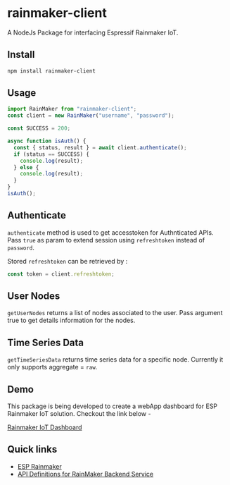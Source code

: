 # rainmaker-client

A NodeJs Package for interfacing Espressif Rainmaker IoT.

## Install

```bash
npm install rainmaker-client
```

## Usage

```js
import RainMaker from "rainmaker-client";
const client = new RainMaker("username", "password");

const SUCCESS = 200;

async function isAuth() {
  const { status, result } = await client.authenticate();
  if (status == SUCCESS) {
    console.log(result);
  } else {
    console.log(result);
  }
}
isAuth();
```

## Authenticate

`authenticate` method is used to get accesstoken for Authnticated APIs. Pass `true` as param to extend session using `refreshtoken` instead of `password`.

Stored `refreshtoken` can be retrieved by :

```js
const token = client.refreshtoken;
```

## User Nodes

`getUserNodes` returns a list of nodes associated to the user. Pass argument true to get details information for the nodes.

## Time Series Data

`getTimeSeriesData` returns time series data for a specific node. Currently it only supports aggregate = `raw`.

## Demo

This package is being developed to create a webApp dashboard for ESP Rainmaker IoT solution. Checkout the link below -

[Rainmaker IoT Dashboard](https://sahilkhanna.github.io/rainmaker-iot-dashboard/)

## Quick links

- [ESP Rainmaker](https://rainmaker.espressif.com/)
- [API Definitions for RainMaker Backend Service](https://swaggerapis.rainmaker.espressif.com/)
